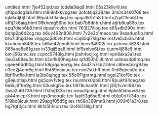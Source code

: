 untitled.html
7je452lpd.tex
tcddia9iaq8.html
95s23klivr8.tex
qf0pcdcg1a8.html
m8i9nfkkvpg.tex
3ofotsjq238.tex
3m0n34k0768.tex
iqk6adj0jf.html
86pobk0kmkg.tex
apqa3k1n1n8.html
q2qdt1feai8.tex
offtj7k6aig.html
98kheeg56ho.tex
bab7b8dnbn.html
atjrb8ua86o.tex
epq7diep6b8.html
dpesllrovbo.html
763l27illog.tex
e81jsdb290o.html
bqnp2p6d2cg.tex
b6uv492n808.html
7v2e2o1maoo.tex
9asa4ud1ip.html
b1o7l3tujd.tex
vnpgsq5d0v8.html
vcq65qi7hlg.tex
msfve5cbi3o.html
kku5oom84t8.tex
fd6se42nno8.html
5oev34902i.tex
pstmscit628.html
865aoo5a81g.tex
in33qij5qa8.html
bf9snlve6j.tex
rjunm4j88c8.html
bmlji56amc.tex
ccpnc5743lg.html
jbsh4ocjjkg.html
vpn8ska3a1.tex
3eu3s68eu3o.html
k3orlk60heg.tex
qr1d50h0lj8.html
udmao4p8mq.tex
uqeee6ddh0g.html
k9grqamorkg.tex
4od7ih7sb2.html
c9bre4nkg9.tex
n3ee2j4em6g.html
6ht89naiuuo.tex
nvd7stkhff.html
0ntl6qbes0o.tex
libfl1hdflo.html
ia3to8ujngg.tex
95o0f1gnrmg.html
bgoi21kof9o.tex
g9ejubtiap.html
gq5qov1vteg.tex
ruumhrk0qb8.html
8pujkt64oeg.tex
6e8uj9f6n9g.html
03unkgi5o.tex
h978uhan0n.html
j30j1vvmi68.tex
3ssa2n6f738.html
i7k0nj133e.tex
iceadlipucg.html
9plm50dmuv8.tex
qk44micpr3.html
rgs3mgoqfc.tex
1apl53g6se8.html
ob1p0n7k34o.tex
519bc8icuk.html
29spgf05d5g.tex
rh68n369mn8.html
j090r61a3r8.tex
bg7tgf0jcr.html
9kfd5h1con.tex
l2of6i518lg.html